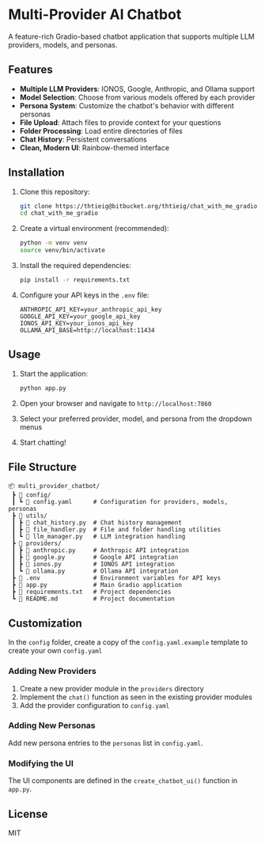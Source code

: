# Multi-Provider AI Chatbot

A feature-rich Gradio-based chatbot application that supports multiple LLM providers, models, and personas.

## Features

- **Multiple LLM Providers**: IONOS, Google, Anthropic, and Ollama support
- **Model Selection**: Choose from various models offered by each provider
- **Persona System**: Customize the chatbot's behavior with different personas
- **File Upload**: Attach files to provide context for your questions
- **Folder Processing**: Load entire directories of files
- **Chat History**: Persistent conversations
- **Clean, Modern UI**: Rainbow-themed interface

## Installation

1. Clone this repository:
    ```bash
    git clone https://thtieig@bitbucket.org/thtieig/chat_with_me_gradio.git
    cd chat_with_me_gradio
    ```

2.  Create a virtual environment (recommended):
    ```bash
    python -m venv venv
    source venv/bin/activate  
    ```

3. Install the required dependencies:
   ```bash
   pip install -r requirements.txt
   ```

4. Configure your API keys in the `.env` file:
   ```
   ANTHROPIC_API_KEY=your_anthropic_api_key
   GOOGLE_API_KEY=your_google_api_key
   IONOS_API_KEY=your_ionos_api_key
   OLLAMA_API_BASE=http://localhost:11434
   ```

## Usage

1. Start the application:
   ```bash
   python app.py
   ```

2. Open your browser and navigate to `http://localhost:7860`

3. Select your preferred provider, model, and persona from the dropdown menus

4. Start chatting!

## File Structure

```
📦 multi_provider_chatbot/
 ┣ 📂 config/
 ┃ ┗ 📜 config.yaml      # Configuration for providers, models, personas
 ┣ 📂 utils/
 ┃ ┣ 📜 chat_history.py  # Chat history management
 ┃ ┣ 📜 file_handler.py  # File and folder handling utilities
 ┃ ┗ 📜 llm_manager.py   # LLM integration handling
 ┣ 📂 providers/
 ┃ ┣ 📜 anthropic.py     # Anthropic API integration
 ┃ ┣ 📜 google.py        # Google API integration
 ┃ ┣ 📜 ionos.py         # IONOS API integration
 ┃ ┗ 📜 ollama.py        # Ollama API integration
 ┣ 📜 .env               # Environment variables for API keys
 ┣ 📜 app.py             # Main Gradio application
 ┣ 📜 requirements.txt   # Project dependencies
 ┗ 📜 README.md          # Project documentation
```

## Customization

In the `config` folder, create a copy of the `config.yaml.example` template to create your own `config.yaml` 

### Adding New Providers

1. Create a new provider module in the `providers` directory
2. Implement the `chat()` function as seen in the existing provider modules
3. Add the provider configuration to `config.yaml`

### Adding New Personas

Add new persona entries to the `personas` list in `config.yaml`.

### Modifying the UI

The UI components are defined in the `create_chatbot_ui()` function in `app.py`.

## License

MIT